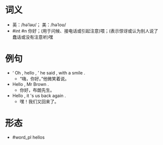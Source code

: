 # 词义
- 英：/həˈləʊ/； 美：/həˈloʊ/
- #int #n 你好；(用于问候、接电话或引起注意)喂；(表示惊讶或认为别人说了蠢话或没有注意听)嘿
# 例句
- ‘ Oh , hello , ’ he said , with a smile .
	- “嗨，你好。”他微笑着说。
- Hello , Mr Brown .
	- 你好，布朗先生。
- Hello , it 's us back again .
	- 嘿！我们又回来了。
# 形态
- #word_pl hellos
